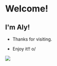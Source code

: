 # Welcome!

 

## I'm Aly!


- Thanks for visiting.

- Enjoy it!! o/



<img src= "https://img.shields.io/badge/Spotify-1ED760?&style=for-the-badge&logo=spotify&logoColor=white"> </code> 

